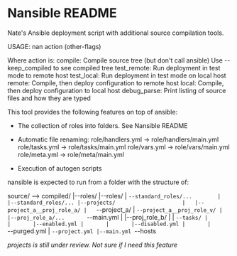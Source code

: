 Nansible README
===============

Nate's Ansible deployment script with additional source compilation tools.

USAGE: nan action (other-flags)

Where action is:
    compile:      Compile source tree (but don't call ansible)
                  Use --keep_compiled to see compiled tree
    test_remote:  Run deployment in test mode to remote host
    test_local:   Run deployment in test mode on local host
    remote:       Compile, then deploy configuration to remote host
    local:        Compile, then deploy configuration to local host
    debug_parse:  Print listing of source files and how they are typed

This tool provides the following features on top of ansible:

  - The collection of roles into folders.
    See Nansible README

  - Automatic file renaming:
      role/handlers.yml -> role/handlers/main.yml
      role/tasks.yml -> role/tasks/main.yml
      role/vars.yml -> role/vars/main.yml
      role/meta.yml -> role/meta/main.yml

  - Execution of autogen scripts

nansible is expected to run from a folder with the structure of:

   source/                    -->   compiled/
    |--roles/                        |--roles/
    |   `--standard_roles/...        |   |--standard_roles/...
    |--projects/                     |   |--project_a__proj_role_a/
    |   `--project_a/                |   `--project_a__proj_role_v/
    |       |--proj_role_a/...       `--main.yml
    |       |--proj_role_b/
    |       |   `--tasks/
    |       |       |--enabled.yml
    |       |       |--disabled.yml
    |       |       `--purged.yml
    |       `--project.yml
    |--main.yml
    `--hosts

*projects is still under review.  Not sure if I need this feature*